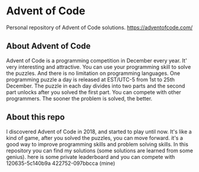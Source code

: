 # Advent of Code
Personal repository of Advent of Code solutions.
https://adventofcode.com/

## About Advent of Code
Advent of Code is a programming competition in December every year. It' very interesting and attractive. You can use your programming skill to solve the puzzles. And there is no limitation on programming languages. One programming puzzle a day is released at EST/UTC-5 from 1st to 25th December. The puzzle in each day divides into two parts and the second part unlocks after you solved the first part. You can compete with other programmers. The sooner the problem is solved, the better.

## About this repo
I discovered Advent of Code in 2018, and started to play until now. It's like a kind of game, after you solved the puzzles, you can move forward. it's a good way to improve programming skills and problem solving skills. In this repository you can find my solutions (some solutions are learned from some genius). 
here is some private leaderboard and you can compete with 
120635-5c140b9a
422752-097bbcca (mine)
